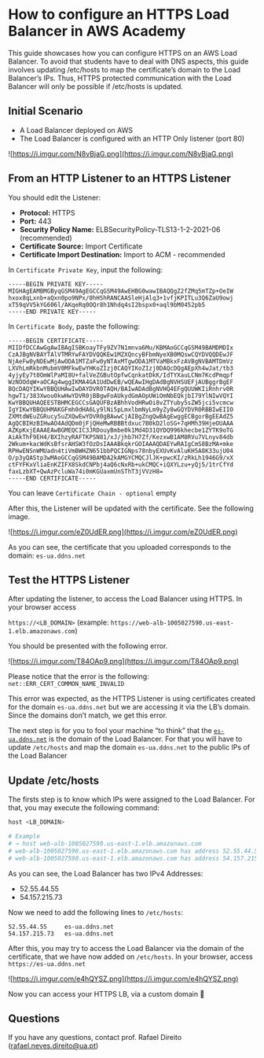 # How to configure an HTTPS Load Balancer in AWS Academy



This guide showcases how you can configure HTTPS on an AWS Load Balancer. To avoid that students have to deal with DNS aspects, this guide involves updating /etc/hosts to map the certificate’s domain to the Load Balancer’s IPs. Thus, HTTPS protected communication with the Load Balancer will only be possible if /etc/hosts is updated.

## Initial Scenario

- A Load Balancer deployed on AWS
- The Load Balancer is configured with an HTTP Only listener (port 80)

![https://i.imgur.com/N8vBjaG.png](https://i.imgur.com/N8vBjaG.png)

## From an HTTP Listener to an HTTPS Listener

You should edit the Listener:

- **Protocol:** HTTPS
- **Port:** 443
- **Security Policy Name:** ELBSecurityPolicy-TLS13-1-2-2021-06 (recommended)
- **Certificate Source:** Import Certificate
- **Certificate Import Destination:** Import to ACM - recommended

In `Certificate Private Key`, input the following:

```
-----BEGIN PRIVATE KEY-----
MIGHAgEAMBMGByqGSM49AgEGCCqGSM49AwEHBG0wawIBAQQgZ2fZMq5mTZp+OeIW
hxox8qLxnb+aQxn0po9NPx/0hHShRANCAASleHjAlq3+1vfjKPITLu3Q6ZaU9owj
xT59qVV5kYG606l/AKqeRq0OQr8h1Nhdq4sI2bspx0+aql9bM0452pb5
-----END PRIVATE KEY-----
```

In `Certificate Body`, paste the following:

```
-----BEGIN CERTIFICATE-----
MIIDfDCCAwGgAwIBAgISBKoayTFy9ZV7N1mnva6Mu/KBMAoGCCqGSM49BAMDMDIx
CzAJBgNVBAYTAlVTMRYwFAYDVQQKEw1MZXQncyBFbmNyeXB0MQswCQYDVQQDEwJF
NjAeFw0yNDEwMjAwODA1MTZaFw0yNTAxMTgwODA1MTVaMBkxFzAVBgNVBAMTDmVz
LXVhLmRkbnMubmV0MFkwEwYHKoZIzj0CAQYIKoZIzj0DAQcDQgAEpXh4wJat/tb3
4yjyEy7t0OmWlPaMI8U+falVeZGButOpfwCqnkatDkK/IdTYXauLCNm7KcdPmqpf
WzNOOdqW+aOCAg4wggIKMA4GA1UdDwEB/wQEAwIHgDAdBgNVHSUEFjAUBggrBgEF
BQcDAQYIKwYBBQUHAwIwDAYDVR0TAQH/BAIwADAdBgNVHQ4EFgQUUWKIiRnhrv0R
hgwT1/383Xwou0kwHwYDVR0jBBgwFoAUkydGmAOpUWiOmNbEQkjbI79YlNIwVQYI
KwYBBQUHAQEESTBHMCEGCCsGAQUFBzABhhVodHRwOi8vZTYuby5sZW5jci5vcmcw
IgYIKwYBBQUHMAKGFmh0dHA6Ly9lNi5pLmxlbmNyLm9yZy8wGQYDVR0RBBIwEIIO
ZXMtdWEuZGRucy5uZXQwEwYDVR0gBAwwCjAIBgZngQwBAgEwggECBgorBgEEAdZ5
AgQCBIHzBIHwAO4AdQDm0jFjQHeMwRBBBtdxuc7B0kD2loSG+7qHMh39HjeOUAAA
AZKpKxjEAAAEAwBGMEQCIC3JRDouyBmbe0k1Md4D31QYDQ996khecbe1ZYTK9oTG
AiAkThF9EH4/BXIhzyRAFTKPSN81/xJ/jhb7H7Zf/KezxwB1AM8RVu7VLnyv84db
2Wkum+kacWdKsBfsrAHSW3fOzDsIAAABkqkrGOIAAAQDAEYwRAIgCmS8BzMA+mke
RPHwENSnWMUadn4tiVmBWHZN651bbPQCIGNps78nbyEXUvKvAluKH5A8K33ujU04
O/p3yQAStp3wMAoGCCqGSM49BAMDA2kAMGYCMQCJlJK+pwcKI/zRkLh1946G9/xX
ctFYFKxVliaEnKZIFX8SkdCNPbj4aQ6cNxRb+ukCMQC+iQXYLzu+yQj5/1trCfYd
faxLzbXT+QwAzPcluWa74i0mKGUaxmUnSThT3jVVzH8=
-----END CERTIFICATE-----
```

You can leave `Certificate Chain - optional` empty

After this, the Listener will be updated with the certificate. See the following image.

![https://i.imgur.com/eZ0UdER.png](https://i.imgur.com/eZ0UdER.png)

As you can see, the certificate that you uploaded corresponds to the domain: `es-ua.ddns.net`

## Test the HTTPS Listener

After updating the listener, to access the Load Balancer using HTTPS. In your browser access 

`https://<LB_DOMAIN>`  (example: `https://web-alb-1005027590.us-east-1.elb.amazonaws.com`)

You should be presented with the following error.

![https://i.imgur.com/T84OAp9.png](https://i.imgur.com/T84OAp9.png)

Please notice that the error is the following: `net::ERR_CERT_COMMON_NAME_INVALID`

This error was expected, as the HTTPS Listener is using certificates created for the domain `es-ua.ddns.net` but we are accessing it via the LB’s domain. Since the domains don’t match, we get this error.

The next step is for you to fool your machine “to think” that the  [`es-ua.ddns.net`](http://es-ua.ddns.net) is the domain of the Load Balancer. For that you will have to update `/etc/hosts` and map the domain `es-ua.ddns.net` to the public IPs of the Load Balancer

## Update /etc/hosts

The firsts step is to know which IPs were assigned to the Load Balancer. For that, you may execute the following command:

```bash
host <LB_DOMAIN> 

# Example
# → host web-alb-1005027590.us-east-1.elb.amazonaws.com
# web-alb-1005027590.us-east-1.elb.amazonaws.com has address 52.55.44.55
# web-alb-1005027590.us-east-1.elb.amazonaws.com has address 54.157.215.73
```

As you can see, the Load Balancer has two IPv4 Addresses:

- 52.55.44.55
- 54.157.215.73

Now we need to add the following lines to `/etc/hosts`: 

```
52.55.44.55     es-ua.ddns.net
54.157.215.73   es-ua.ddns.net
```

After this, you may try to access the Load Balancer via the domain of the certificate, that we have now added on `/etc/hosts`. In your browser, access `https://es-ua.ddns.net`

![https://i.imgur.com/e4hQYSZ.png](https://i.imgur.com/e4hQYSZ.png)

Now you can access your HTTPS LB, via a custom domain 🙂

## Questions

If you have any questions, contact prof. Rafael Direito (rafael.neves.direito@ua.pt)